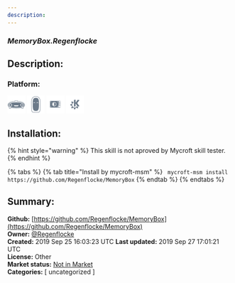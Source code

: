 ```yaml
---
description: 
---
```


### _MemoryBox.Regenflocke_  
## Description:  
  
  
### Platform:  
 ![Mark I](../.gitbook/assets/mark-1-icon.png)  ![Mark II](../.gitbook/assets/mark-2-icon.png)  ![Picroft](../.gitbook/assets/picroft-icon.png)  ![plasmoid](../.gitbook/assets/kde.png)   
## Installation:  
{% hint style="warning" %}
This skill is not aproved by Mycroft skill tester.
{% endhint %}
    
{% tabs %}
{% tab title="Install by mycroft-msm" %}
``` mycroft-msm install https://github.com/Regenflocke/MemoryBox```
{% endtab %}
  {% endtabs %}
    
## Summary:  
**Github:** [https://github.com/Regenflocke/MemoryBox](https://github.com/Regenflocke/MemoryBox)  
**Owner:** [@Regenflocke](https://github.com/Regenflocke)  
**Created:** 2019 Sep 25 16:03:23 UTC  **Last updated:** 2019 Sep 27 17:01:21 UTC  
**License:** Other  
**Market status:** [Not in Market](https://market.mycroft.ai/skill/)  
**Categories:** [ uncategorized ]   
